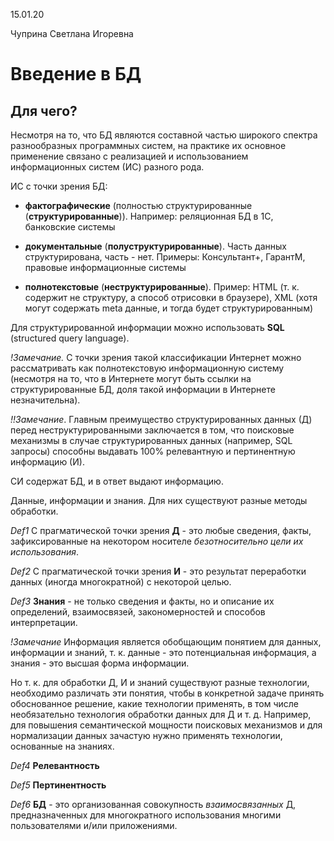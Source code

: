 15.01.20

Чуприна Светлана Игоревна

# Введение в БД

## Для чего?

Несмотря на то, что БД являются составной частью широкого спектра разнообразных программных систем, на практике их основное применение связано с реализацией и использованием информационных систем (ИС) разного рода.

ИС с точки зрения БД:
- __фактографические__ (полностью структурированные (__структурированные__)). Например: реляционная БД в 1С, банковские системы

- __документальные__ (__полуструктурированные__). Часть данных структурирована, часть - нет. Примеры: Консультант+, ГарантМ, правовые информационные системы

- __полнотекстовые__ (__неструктурированные__). Пример: HTML (т. к. содержит не структуру, а способ отрисовки в браузере), XML (хотя могут содержать meta данные, и тогда будет структурированным)

Для структурированной информации можно использовать __SQL__ (structured query language).

_!Замечание._ С точки зрения такой классификации Интернет можно рассматривать как полнотекстовую информационную систему (несмотря на то, что в Интернете могут быть ссылки на структурированные БД, доля такой информации в Интернете незначительна).

_!!Замечание_. Главным преимущество структурированных данных (Д) перед неструктурированными заключается в том, что поисковые механизмы в случае структурированных данных (например, SQL запросы) способны выдавать 100% релевантную и пертинентную информацию (И).

СИ содержат БД, и в ответ выдают информацию.

Данные, информации и знания. Для них существуют разные методы обработки.

_Def1_ С прагматической точки зрения __Д__ - это любые сведения, факты, зафиксированные на некотором носителе _безотносительно цели их использования_.

_Def2_ С прагматической точки зрения __И__ - это результат переработки данных (иногда многократной) с некоторой целью.

_Def3_ __Знания__ - не только сведения и факты, но и описание их определений, взаимосвязей, закономерностей и способов интерпретации.

_!Замечание_ Информация является обобщающим понятием для данных, информации и знаний, т. к. данные - это потенциальная информация, а знания - это высшая форма информации.

Но т. к. для обработки Д, И и знаний существуют разные технологии, необходимо различать эти понятия, чтобы в конкретной задаче принять обоснованное решение, какие технологии применять, в том числе необязательно технология обработки данных для Д и т. д. Например, для повышения семантической мощности поисковых механизмов и для нормализации данных зачастую нужно применять технологии, основанные на знаниях.

_Def4_ __Релевантность__

_Def5_ __Пертинентность__

_Def6_ __БД__ - это организованная совокупность _взаимосвязанных_ Д, предназначенных для многократного использования многими пользователями и/или приложениями.
